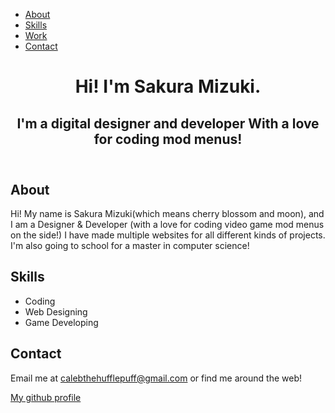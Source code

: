 <!DOCTYPE html>
<html lang="en">
  <head>
    <meta charset="UTF-8">
    <title>Sakura Mizuki | Designer & Developer</title>
    <script defer src="https://use.fontawesome.com/releases/v5.0.6/js/all.js"></script>
    <link href="images/favicon.ico" rel="icon">
    <link href="css/normalize.css" rel="stylesheet">
    <link href="https://fonts.googleapis.com/css?family=Nunito|Pacifico" rel="stylesheet">
    <link href="css/style.css" rel="stylesheet">
  </head>

  <body>
    <!-- nav menu -->
    <nav>
      <ul>
        <li><a href="#">About</a></li>
        <li><a href="#">Skills</a></li>
        <li><a href="#">Work</a></li>
        <li><a href="#">Contact</a></li>
      </ul>
    </nav>
    <!-- page header -->
    <header>
      <h1>Hi! I'm <span>Sakura Mizuki</span>.</h1>
      <h2>I'm a digital <span>designer</span> and <span>developer</span> With a love for coding mod menus!</h2>
    </header>
    <!-- about me section -->
    <section class="about container">
      <h2>About</h2>
      <p>Hi! My name is Sakura Mizuki(which means cherry blossom and moon), and I am a Designer & Developer (with a love for coding video game mod menus on the side!) I have made multiple websites for all different kinds of projects. I'm also going to school for a master in computer science!</p>
    </section>
    <!-- my skills section -->
    <section class="skills container">
      <h2>Skills</h2>
      <ul>
        <li>Coding</li>
        <li>Web Designing</li>
        <li>Game Developing</li>
      </ul>
    </section>
    <!-- footer & contact info -->
    <footer class="contact container">
      <h2>Contact</h2>
      <p>Email me at <a href="mailto:calebthehufflepuff@gmail.com">calebthehufflepuff@gmail.com</a> or find me around the web!</p>
      <div class="social">
        <a href="https://github.com/SakuraKitsunee">My github profile</a>
      </div>
    </footer>
  </body>
</html>
